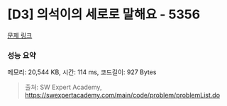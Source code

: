# [D3] 의석이의 세로로 말해요 - 5356 

[문제 링크](https://swexpertacademy.com/main/code/problem/problemDetail.do?contestProbId=AWVWgkP6sQ0DFAUO) 

### 성능 요약

메모리: 20,544 KB, 시간: 114 ms, 코드길이: 927 Bytes



> 출처: SW Expert Academy, https://swexpertacademy.com/main/code/problem/problemList.do